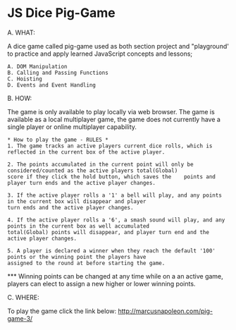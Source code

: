 # JS Dice Pig-Game

A. WHAT:

A dice game called pig-game used as both section project  and "playground' to practice and apply learned JavaScript concepts and lessons;

	A. DOM Manipulation
	B. Calling and Passing Functions
	C. Hoisting
	D. Events and Event Handling
	
	

B. HOW:

The game is only available to play locally via web browser.
The game is available as a local multiplayer game, the game does not currently have a single player or online multiplayer capability.

    * How to play the game - RULES *
	1. The game tracks an active players current dice rolls, which is reflected in the current box of the active player.
	
	2. The points accumulated in the current point will only be considered/counted as the active players total(Global) 
	score if they click the hold button, which saves the	points and player turn ends and the active player changes.
	
	3. If the active player rolls a '1' a bell will play, and any points in the current box will disappear and player 
	turn ends and the active player changes.
	
	4. If the active player rolls a '6', a smash sound will play, and any points in the current box as well accumulated 
	total(Global) points will disappear, and player turn end and the active player changes.
	
	5. A player is declared a winner when they reach the default '100' points or the winning point the players have 
	assigned to the round at before starting the game.
	
*** Winning points can be changed at any time while on a an active game, players can elect to assign a new higher or lower winning points.
	


C. WHERE:

To play the game click the link below:   http://marcusnapoleon.com/pig-game-3/
	

